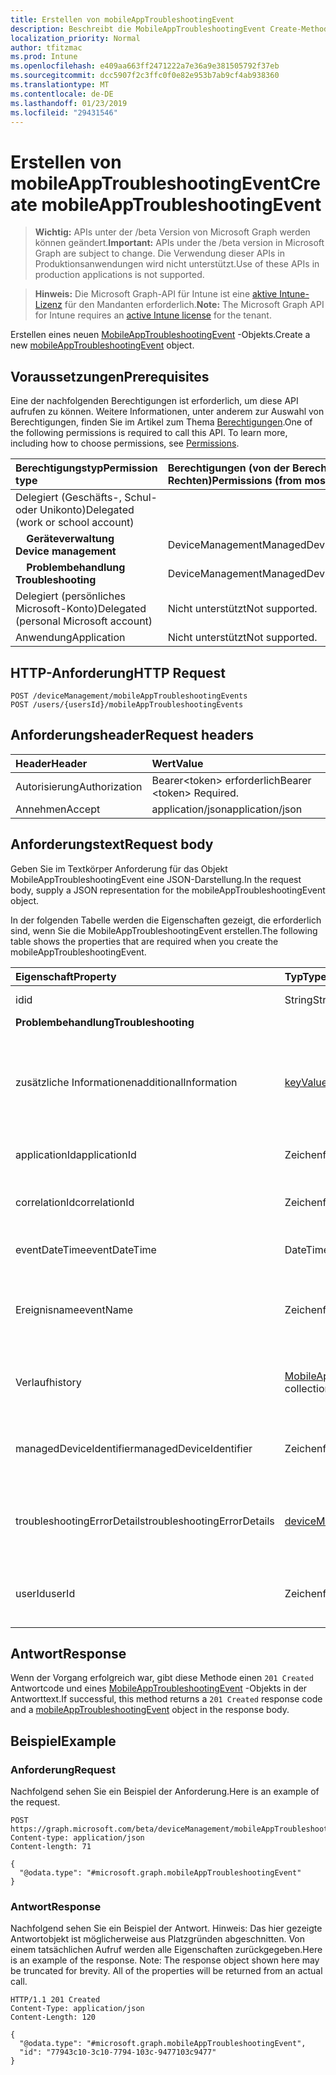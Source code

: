 ```yaml
---
title: Erstellen von mobileAppTroubleshootingEvent
description: Beschreibt die MobileAppTroubleshootingEvent Create-Methode, die Microsoft Graph-API für Intune, die mehrere Workflows unterstützt.
localization_priority: Normal
author: tfitzmac
ms.prod: Intune
ms.openlocfilehash: e409aa663ff2471222a7e36a9e381505792f37eb
ms.sourcegitcommit: dcc5907f2c3ffc0f0e82e953b7ab9cf4ab938360
ms.translationtype: MT
ms.contentlocale: de-DE
ms.lasthandoff: 01/23/2019
ms.locfileid: "29431546"
---
```

# <a name="create-mobileapptroubleshootingevent"></a><span data-ttu-id="c234f-103">Erstellen von mobileAppTroubleshootingEvent</span><span class="sxs-lookup"><span data-stu-id="c234f-103">Create mobileAppTroubleshootingEvent</span></span>

> <span data-ttu-id="c234f-104">**Wichtig:** APIs unter der /beta Version von Microsoft Graph werden können geändert.</span><span class="sxs-lookup"><span data-stu-id="c234f-104">**Important:** APIs under the /beta version in Microsoft Graph are subject to change.</span></span> <span data-ttu-id="c234f-105">Die Verwendung dieser APIs in Produktionsanwendungen wird nicht unterstützt.</span><span class="sxs-lookup"><span data-stu-id="c234f-105">Use of these APIs in production applications is not supported.</span></span>

> <span data-ttu-id="c234f-106">**Hinweis:** Die Microsoft Graph-API für Intune ist eine [aktive Intune-Lizenz](https://go.microsoft.com/fwlink/?linkid=839381) für den Mandanten erforderlich.</span><span class="sxs-lookup"><span data-stu-id="c234f-106">**Note:** The Microsoft Graph API for Intune requires an [active Intune license](https://go.microsoft.com/fwlink/?linkid=839381) for the tenant.</span></span>

<span data-ttu-id="c234f-107">Erstellen eines neuen [MobileAppTroubleshootingEvent](../resources/intune-shared-mobileapptroubleshootingevent.md) -Objekts.</span><span class="sxs-lookup"><span data-stu-id="c234f-107">Create a new [mobileAppTroubleshootingEvent](../resources/intune-shared-mobileapptroubleshootingevent.md) object.</span></span>

## <a name="prerequisites"></a><span data-ttu-id="c234f-108">Voraussetzungen</span><span class="sxs-lookup"><span data-stu-id="c234f-108">Prerequisites</span></span>
<span data-ttu-id="c234f-p102">Eine der nachfolgenden Berechtigungen ist erforderlich, um diese API aufrufen zu können. Weitere Informationen, unter anderem zur Auswahl von Berechtigungen, finden Sie im Artikel zum Thema [Berechtigungen](/concepts/permissions-reference.md).</span><span class="sxs-lookup"><span data-stu-id="c234f-p102">One of the following permissions is required to call this API. To learn more, including how to choose permissions, see [Permissions](/concepts/permissions-reference.md).</span></span>

|<span data-ttu-id="c234f-111">Berechtigungstyp</span><span class="sxs-lookup"><span data-stu-id="c234f-111">Permission type</span></span>|<span data-ttu-id="c234f-112">Berechtigungen (von der Berechtigung mit den meisten Rechten zu der mit den wenigsten Rechten)</span><span class="sxs-lookup"><span data-stu-id="c234f-112">Permissions (from most to least privileged)</span></span>|
|:---|:---|
|<span data-ttu-id="c234f-113">Delegiert (Geschäfts-, Schul- oder Unikonto)</span><span class="sxs-lookup"><span data-stu-id="c234f-113">Delegated (work or school account)</span></span>||
|<span data-ttu-id="c234f-114">&nbsp; &nbsp; **Geräteverwaltung**</span><span class="sxs-lookup"><span data-stu-id="c234f-114">&nbsp; &nbsp; **Device management**</span></span>|<span data-ttu-id="c234f-115">DeviceManagementManagedDevices.ReadWrite.All</span><span class="sxs-lookup"><span data-stu-id="c234f-115">DeviceManagementManagedDevices.ReadWrite.All</span></span>|
|<span data-ttu-id="c234f-116">&nbsp; &nbsp; **Problembehandlung**</span><span class="sxs-lookup"><span data-stu-id="c234f-116">&nbsp; &nbsp; **Troubleshooting**</span></span>|<span data-ttu-id="c234f-117">DeviceManagementManagedDevices.ReadWrite.All</span><span class="sxs-lookup"><span data-stu-id="c234f-117">DeviceManagementManagedDevices.ReadWrite.All</span></span>|
|<span data-ttu-id="c234f-118">Delegiert (persönliches Microsoft-Konto)</span><span class="sxs-lookup"><span data-stu-id="c234f-118">Delegated (personal Microsoft account)</span></span>|<span data-ttu-id="c234f-119">Nicht unterstützt</span><span class="sxs-lookup"><span data-stu-id="c234f-119">Not supported.</span></span>|
|<span data-ttu-id="c234f-120">Anwendung</span><span class="sxs-lookup"><span data-stu-id="c234f-120">Application</span></span>|<span data-ttu-id="c234f-121">Nicht unterstützt</span><span class="sxs-lookup"><span data-stu-id="c234f-121">Not supported.</span></span>|

## <a name="http-request"></a><span data-ttu-id="c234f-122">HTTP-Anforderung</span><span class="sxs-lookup"><span data-stu-id="c234f-122">HTTP Request</span></span>
<!-- {
  "blockType": "ignored"
}
-->
``` http
POST /deviceManagement/mobileAppTroubleshootingEvents
POST /users/{usersId}/mobileAppTroubleshootingEvents
```

## <a name="request-headers"></a><span data-ttu-id="c234f-123">Anforderungsheader</span><span class="sxs-lookup"><span data-stu-id="c234f-123">Request headers</span></span>
|<span data-ttu-id="c234f-124">Header</span><span class="sxs-lookup"><span data-stu-id="c234f-124">Header</span></span>|<span data-ttu-id="c234f-125">Wert</span><span class="sxs-lookup"><span data-stu-id="c234f-125">Value</span></span>|
|:---|:---|
|<span data-ttu-id="c234f-126">Autorisierung</span><span class="sxs-lookup"><span data-stu-id="c234f-126">Authorization</span></span>|<span data-ttu-id="c234f-127">Bearer&lt;token&gt; erforderlich</span><span class="sxs-lookup"><span data-stu-id="c234f-127">Bearer &lt;token&gt; Required.</span></span>|
|<span data-ttu-id="c234f-128">Annehmen</span><span class="sxs-lookup"><span data-stu-id="c234f-128">Accept</span></span>|<span data-ttu-id="c234f-129">application/json</span><span class="sxs-lookup"><span data-stu-id="c234f-129">application/json</span></span>|

## <a name="request-body"></a><span data-ttu-id="c234f-130">Anforderungstext</span><span class="sxs-lookup"><span data-stu-id="c234f-130">Request body</span></span>
<span data-ttu-id="c234f-131">Geben Sie im Textkörper Anforderung für das Objekt MobileAppTroubleshootingEvent eine JSON-Darstellung.</span><span class="sxs-lookup"><span data-stu-id="c234f-131">In the request body, supply a JSON representation for the mobileAppTroubleshootingEvent object.</span></span>

<span data-ttu-id="c234f-132">In der folgenden Tabelle werden die Eigenschaften gezeigt, die erforderlich sind, wenn Sie die MobileAppTroubleshootingEvent erstellen.</span><span class="sxs-lookup"><span data-stu-id="c234f-132">The following table shows the properties that are required when you create the mobileAppTroubleshootingEvent.</span></span>

|<span data-ttu-id="c234f-133">Eigenschaft</span><span class="sxs-lookup"><span data-stu-id="c234f-133">Property</span></span>|<span data-ttu-id="c234f-134">Typ</span><span class="sxs-lookup"><span data-stu-id="c234f-134">Type</span></span>|<span data-ttu-id="c234f-135">Beschreibung</span><span class="sxs-lookup"><span data-stu-id="c234f-135">Description</span></span>|
|:---|:---|:---|
|<span data-ttu-id="c234f-136">id</span><span class="sxs-lookup"><span data-stu-id="c234f-136">id</span></span>|<span data-ttu-id="c234f-137">String</span><span class="sxs-lookup"><span data-stu-id="c234f-137">String</span></span>|<span data-ttu-id="c234f-138">GUID des Objekts</span><span class="sxs-lookup"><span data-stu-id="c234f-138">The GUID for the object</span></span>|
|<span data-ttu-id="c234f-139">**Problembehandlung**</span><span class="sxs-lookup"><span data-stu-id="c234f-139">**Troubleshooting**</span></span>|
|<span data-ttu-id="c234f-140">zusätzliche Informationen</span><span class="sxs-lookup"><span data-stu-id="c234f-140">additionalInformation</span></span>|<span data-ttu-id="c234f-141">[keyValuePair](../resources/intune-shared-keyvaluepair.md)-Sammlung</span><span class="sxs-lookup"><span data-stu-id="c234f-141">[keyValuePair](../resources/intune-shared-keyvaluepair.md) collection</span></span>|<span data-ttu-id="c234f-142">Eine Reihe von Schlüssel und String-Wert-Paare bietet zusätzliche Informationen für die Problembehandlung bei-Ereignis.</span><span class="sxs-lookup"><span data-stu-id="c234f-142">A set of string key and string value pairs which provides additional information on the Troubleshooting event.</span></span>|
|<span data-ttu-id="c234f-143">applicationId</span><span class="sxs-lookup"><span data-stu-id="c234f-143">applicationId</span></span>|<span data-ttu-id="c234f-144">Zeichenfolge</span><span class="sxs-lookup"><span data-stu-id="c234f-144">String</span></span>|<span data-ttu-id="c234f-145">Intune Anwendungsbezeichner.</span><span class="sxs-lookup"><span data-stu-id="c234f-145">Intune application identifier.</span></span>|
|<span data-ttu-id="c234f-146">correlationId</span><span class="sxs-lookup"><span data-stu-id="c234f-146">correlationId</span></span>|<span data-ttu-id="c234f-147">Zeichenfolge</span><span class="sxs-lookup"><span data-stu-id="c234f-147">String</span></span>|<span data-ttu-id="c234f-148">ID für den Fehler in den Dienst tracing verwendet.</span><span class="sxs-lookup"><span data-stu-id="c234f-148">ID used for tracing the failure in the service.</span></span> |
|<span data-ttu-id="c234f-149">eventDateTime</span><span class="sxs-lookup"><span data-stu-id="c234f-149">eventDateTime</span></span>|<span data-ttu-id="c234f-150">DateTimeOffset</span><span class="sxs-lookup"><span data-stu-id="c234f-150">DateTimeOffset</span></span>|<span data-ttu-id="c234f-151">Uhrzeit, zu der das Ereignis aufgetreten ist.</span><span class="sxs-lookup"><span data-stu-id="c234f-151">Time when the event occurred .</span></span> |
|<span data-ttu-id="c234f-152">Ereignisname</span><span class="sxs-lookup"><span data-stu-id="c234f-152">eventName</span></span>|<span data-ttu-id="c234f-153">Zeichenfolge</span><span class="sxs-lookup"><span data-stu-id="c234f-153">String</span></span>|<span data-ttu-id="c234f-154">Name des Ereignisses, das Ereignis Problembehandlung entspricht.</span><span class="sxs-lookup"><span data-stu-id="c234f-154">Event Name corresponding to the Troubleshooting Event.</span></span> <span data-ttu-id="c234f-155">Optional.</span><span class="sxs-lookup"><span data-stu-id="c234f-155">Optional.</span></span>|
|<span data-ttu-id="c234f-156">Verlauf</span><span class="sxs-lookup"><span data-stu-id="c234f-156">history</span></span>|<span data-ttu-id="c234f-157">[MobileAppTroubleshootingHistoryItem](../resources/intune-troubleshooting-mobileapptroubleshootinghistoryitem.md) -Auflistung</span><span class="sxs-lookup"><span data-stu-id="c234f-157">[mobileAppTroubleshootingHistoryItem](../resources/intune-troubleshooting-mobileapptroubleshootinghistoryitem.md) collection</span></span>|<span data-ttu-id="c234f-158">Intune Mobile Anwendung Problembehandlung Historienelement</span><span class="sxs-lookup"><span data-stu-id="c234f-158">Intune Mobile Application Troubleshooting History Item</span></span>|
|<span data-ttu-id="c234f-159">managedDeviceIdentifier</span><span class="sxs-lookup"><span data-stu-id="c234f-159">managedDeviceIdentifier</span></span>|<span data-ttu-id="c234f-160">Zeichenfolge</span><span class="sxs-lookup"><span data-stu-id="c234f-160">String</span></span>|<span data-ttu-id="c234f-161">Von Intune erstellter oder erfasster Gerätebezeichner</span><span class="sxs-lookup"><span data-stu-id="c234f-161">Device identifier created or collected by Intune.</span></span>|
|<span data-ttu-id="c234f-162">troubleshootingErrorDetails</span><span class="sxs-lookup"><span data-stu-id="c234f-162">troubleshootingErrorDetails</span></span>|[<span data-ttu-id="c234f-163">deviceManagementTroubleshootingErrorDetails</span><span class="sxs-lookup"><span data-stu-id="c234f-163">deviceManagementTroubleshootingErrorDetails</span></span>](../resources/intune-troubleshooting-devicemanagementtroubleshootingerrordetails.md)|<span data-ttu-id="c234f-164">Enthält detaillierte Informationen zu dem Fehler und seine Remediation-Objekt.</span><span class="sxs-lookup"><span data-stu-id="c234f-164">Object containing detailed information about the error and its remediation.</span></span> |
|<span data-ttu-id="c234f-165">userId</span><span class="sxs-lookup"><span data-stu-id="c234f-165">userId</span></span>|<span data-ttu-id="c234f-166">Zeichenfolge</span><span class="sxs-lookup"><span data-stu-id="c234f-166">String</span></span>|<span data-ttu-id="c234f-167">Bezeichner für den Benutzer, der versucht hat, das Gerät zu registrieren.</span><span class="sxs-lookup"><span data-stu-id="c234f-167">Identifier for the user that tried to enroll the device.</span></span>|

## <a name="response"></a><span data-ttu-id="c234f-168">Antwort</span><span class="sxs-lookup"><span data-stu-id="c234f-168">Response</span></span>
<span data-ttu-id="c234f-169">Wenn der Vorgang erfolgreich war, gibt diese Methode einen `201 Created` Antwortcode und eines [MobileAppTroubleshootingEvent](../resources/intune-shared-mobileapptroubleshootingevent.md) -Objekts in der Antworttext.</span><span class="sxs-lookup"><span data-stu-id="c234f-169">If successful, this method returns a `201 Created` response code and a [mobileAppTroubleshootingEvent](../resources/intune-shared-mobileapptroubleshootingevent.md) object in the response body.</span></span>

## <a name="example"></a><span data-ttu-id="c234f-170">Beispiel</span><span class="sxs-lookup"><span data-stu-id="c234f-170">Example</span></span>

### <a name="request"></a><span data-ttu-id="c234f-171">Anforderung</span><span class="sxs-lookup"><span data-stu-id="c234f-171">Request</span></span>
<span data-ttu-id="c234f-172">Nachfolgend sehen Sie ein Beispiel der Anforderung.</span><span class="sxs-lookup"><span data-stu-id="c234f-172">Here is an example of the request.</span></span>
``` http
POST https://graph.microsoft.com/beta/deviceManagement/mobileAppTroubleshootingEvents
Content-type: application/json
Content-length: 71

{
  "@odata.type": "#microsoft.graph.mobileAppTroubleshootingEvent"
}
```

### <a name="response"></a><span data-ttu-id="c234f-173">Antwort</span><span class="sxs-lookup"><span data-stu-id="c234f-173">Response</span></span>
<span data-ttu-id="c234f-p104">Nachfolgend sehen Sie ein Beispiel der Antwort. Hinweis: Das hier gezeigte Antwortobjekt ist möglicherweise aus Platzgründen abgeschnitten. Von einem tatsächlichen Aufruf werden alle Eigenschaften zurückgegeben.</span><span class="sxs-lookup"><span data-stu-id="c234f-p104">Here is an example of the response. Note: The response object shown here may be truncated for brevity. All of the properties will be returned from an actual call.</span></span>
``` http
HTTP/1.1 201 Created
Content-Type: application/json
Content-Length: 120

{
  "@odata.type": "#microsoft.graph.mobileAppTroubleshootingEvent",
  "id": "77943c10-3c10-7794-103c-9477103c9477"
}
```




